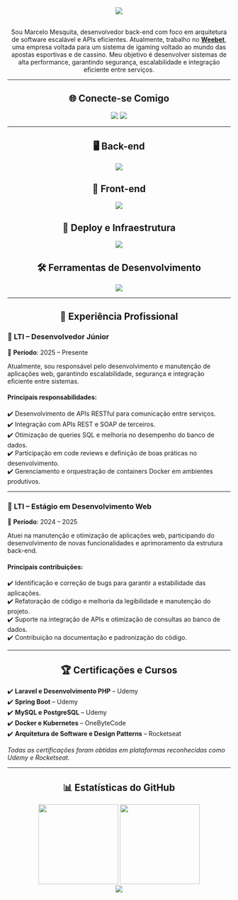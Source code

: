 <div align="center">

<img src="https://capsule-render.vercel.app/api?type=venom&height=150&color=gradient&text=Marcelo%20Mesquita&fontAlign=50&fontSize=40&desc=Desenvolvedor%20Back-end&descAlignY=70&descAlign=50" />

</div>

<br>

<p align="center">
Sou Marcelo Mesquita, desenvolvedor back-end com foco em arquitetura de software escalável e APIs eficientes. Atualmente, trabalho no <a href="https://wee.bet"><strong>Weebet</strong></a>, uma empresa voltada para um sistema de igaming voltado ao mundo das apostas esportivas e de cassino. Meu objetivo é desenvolver sistemas de alta performance, garantindo segurança, escalabilidade e integração eficiente entre serviços.
</p>

---

<div align="center">

## 🌐 Conecte-se Comigo

<p align="center">
  <a href="https://github.com/MrMesquita"><img src="https://img.shields.io/badge/GitHub-181717?style=for-the-badge&logo=github&logoColor=white" /></a>
  <a href="https://www.linkedin.com/in/marcelo-g-mesquita/"><img src="https://img.shields.io/badge/LinkedIn-0A66C2?style=for-the-badge&logo=linkedin&logoColor=white" /></a>
</p>

</div>

---

<div align="center">

## 🖥️ Back-end

<img src="https://skill-icons-v2.vercel.app/api/icons?i=php,laravel,nodejs,nestjs,express,java,spring,mysql,postgresql,redis&theme=dark" /><br>

## 🎨 Front-end

<img src="https://skill-icons-v2.vercel.app/api/icons?i=angular,react,typescript,sass,tailwindcss,vite&theme=dark" /><br>

## 🚀 Deploy e Infraestrutura

<img src="https://skill-icons-v2.vercel.app/api/icons?i=docker,kubernetes,nginx,linux,vim,vercel,githubactions&theme=dark" /><br>

## 🛠️ Ferramentas de Desenvolvimento

<img src="https://skill-icons-v2.vercel.app/api/icons?i=phpstorm,idea,vscode,github,bitbucket,git,jira,figma&theme=dark" /><br>

</div>

---

<div align="center">

## 💼 Experiência Profissional

</div>

### 🏢 LTI – Desenvolvedor Júnior  
📅 **Período**: 2025 – Presente  

Atualmente, sou responsável pelo desenvolvimento e manutenção de aplicações web, garantindo escalabilidade, segurança e integração eficiente entre sistemas.  

#### **Principais responsabilidades:**  
✔️ Desenvolvimento de APIs RESTful para comunicação entre serviços.  
✔️ Integração com APIs REST e SOAP de terceiros.  
✔️ Otimização de queries SQL e melhoria no desempenho do banco de dados.  
✔️ Participação em code reviews e definição de boas práticas no desenvolvimento.  
✔️ Gerenciamento e orquestração de containers Docker em ambientes produtivos. 

---

### 🏢 LTI – Estágio em Desenvolvimento Web  
📅 **Período**: 2024 – 2025  

Atuei na manutenção e otimização de aplicações web, participando do desenvolvimento de novas funcionalidades e aprimoramento da estrutura back-end.  

#### **Principais contribuições:**  
✔️ Identificação e correção de bugs para garantir a estabilidade das aplicações.  
✔️ Refatoração de código e melhoria da legibilidade e manutenção do projeto.  
✔️ Suporte na integração de APIs e otimização de consultas ao banco de dados.  
✔️ Contribuição na documentação e padronização do código.  

---

<div align="center">

## 🏆 Certificações e Cursos

</div>

✔️ **Laravel e Desenvolvimento PHP** – Udemy  
✔️ **Spring Boot** – Udemy  
✔️ **MySQL e PostgreSQL** – Udemy  
✔️ **Docker e Kubernetes** – OneByteCode  
✔️ **Arquitetura de Software e Design Patterns** – Rocketseat  

_Todas as certificações foram obtidas em plataformas reconhecidas como Udemy e Rocketseat._  

---

<div align="center">

## 📊 Estatísticas do GitHub

<img height="180em" src="https://github-readme-stats.vercel.app/api?username=MrMesquita&show_icons=true&theme=transparent&hide_border=true&count_private=true" />
<img height="180em" src="https://github-readme-stats.vercel.app/api/top-langs/?username=MrMesquita&layout=compact&theme=transparent&hide_border=true" />

<br>

<img src="https://capsule-render.vercel.app/api?type=waving&height=150&color=gradient&section=footer">

</div>
